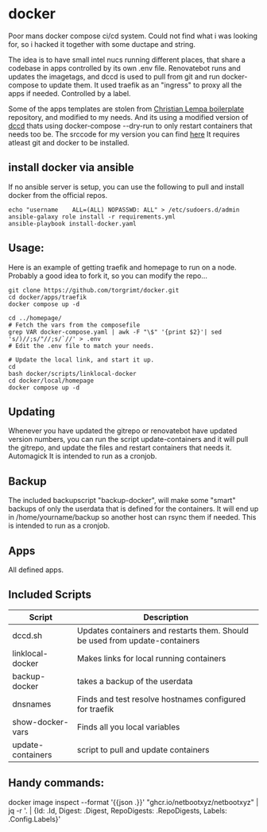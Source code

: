 # docker
Poor mans docker compose ci/cd system.
Could not find what i was looking for, so i hacked it together with some ductape and string.

The idea is to have small intel nucs running different places, that share a codebase in apps controlled by its own .env file.
Renovatebot runs and updates the imagetags, and dccd is used to pull from git and run docker-compose to update them.
It used traefik as an "ingress" to proxy all the apps if needed. Controlled by a label.

Some of the apps templates are stolen from [Christian Lempa boilerplate](https://github.com/ChristianLempa/boilerplates/tree/main/docker-compose) repository, and modified to my needs.
And its using a modified version of [dccd](https://github.com/loganmarchione/dccd) thats using docker-compose --dry-run to only restart containers that needs too be.
The srccode for my version you can find [here](https://github.com/torgrimt/dccd)
It requires atleast git and docker to be installed.

## install docker via ansible
If no ansible server is setup, you can use the following to pull and install docker from the official repos.
```
echo "username    ALL=(ALL) NOPASSWD: ALL" > /etc/sudoers.d/admin
ansible-galaxy role install -r requirements.yml
ansible-playbook install-docker.yaml
```

## Usage:
Here is an example of getting traefik and homepage to run on a node.
Probably a good idea to fork it, so you can modify the repo...
```
git clone https://github.com/torgrimt/docker.git
cd docker/apps/traefik
docker compose up -d

cd ../homepage/
# Fetch the vars from the composefile
grep VAR docker-compose.yaml | awk -F "\$" '{print $2}'| sed 's/)//;s/"//;s/`//' > .env
# Edit the .env file to match your needs.

# Update the local link, and start it up.
cd
bash docker/scripts/linklocal-docker
cd docker/local/homepage
docker compose up -d
```

## Updating
Whenever you have updated the gitrepo or renovatebot have updated version numbers, you can run the script update-containers
and it will pull the gitrepo, and update the files and restart containers that needs it. Automagick
It is intended to run as a cronjob.

## Backup
The included backupscript "backup-docker", will make some "smart" backups of only the userdata that is defined for the containers.
It will end up in /home/yourname/backup so another host can rsync them if needed.
This is intended to run as a cronjob.

## Apps
All defined apps.

## Included Scripts
|Script         |Description|
|---------      |-----------------------------------------------|
|dccd.sh| Updates containers and restarts them. Should be used from update-containers|
|linklocal-docker|Makes links for local running containers|
|backup-docker|takes a backup of the userdata|
|dnsnames|Finds and test resolve hostnames configured for traefik|
|show-docker-vars|Finds all you local variables|
|update-containers| script to pull and update containers|

## Handy commands:
docker image inspect --format '{{json .}}' "ghcr.io/netbootxyz/netbootxyz" | jq -r '. | {Id: .Id, Digest: .Digest, RepoDigests: .RepoDigests, Labels: .Config.Labels}'


